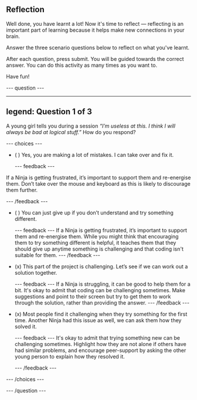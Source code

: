 ## Reflection

Well done, you have learnt a lot! Now it's time to reflect — reflecting is an important part of learning because it helps make new connections in your brain.

Answer the three scenario questions below to reflect on what you've learnt.

After each question, press submit. You will be guided towards the correct answer. You can do this activity as many times as you want to.

Have fun!

--- question ---

---
legend: Question 1 of 3
---

A young girl tells you during a session *“I’m useless at this. I think I will always be bad at logical stuff.”* How do you respond?

--- choices ---

- ( ) Yes, you are making a lot of mistakes. I can take over and fix it.

  --- feedback ---

If a Ninja is getting frustrated, it’s important to support them and re-energise them. Don’t take over the mouse and keyboard as this is likely to discourage them further.

  --- /feedback ---

- ( ) You can just give up if you don’t understand and try something different.

  --- feedback ---
If a Ninja is getting frustrated, it’s important to support them and re-energise them. While you might think that encouraging them to try something different is helpful, it teaches them that they should give up anytime something is challenging and that coding isn't suitable for them. 
  --- /feedback ---

- (x) This part of the project is challenging. Let’s see if we can work out a solution together. 

  --- feedback ---
If a Ninja is struggling, it can be good to help them for a bit. It's okay to admit that coding can be challenging sometimes. Make suggestions and point to their screen but try to get them to work through the solution, rather than providing the answer.
  --- /feedback ---

- (x) Most people find it challenging when they try something for the first time. Another Ninja had this issue as well, we can ask them how they solved it.

  --- feedback ---
It's okay to admit that trying something new can be challenging sometimes. Highlight how they are not alone if others have had similar problems, and encourage peer-support by asking the other young person to explain how they resolved it.

  --- /feedback ---

--- /choices ---

--- /question ---
